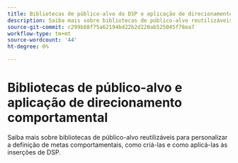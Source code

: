 ```yaml
---
title: Bibliotecas de público-alvo do DSP e aplicação de direcionamento comportamental
description: Saiba mais sobre bibliotecas de público-alvo reutilizáveis para personalizar a definição de metas comportamentais.
source-git-commit: c299b88f75a62194bd22b2d220ab525045f78ea7
workflow-type: tm+mt
source-wordcount: '44'
ht-degree: 0%

---
```


# Bibliotecas de público-alvo e aplicação de direcionamento comportamental

Saiba mais sobre bibliotecas de público-alvo reutilizáveis para personalizar a definição de metas comportamentais, como criá-las e como aplicá-las às inserções de DSP.

<!--
>[!VIDEO]()
-->
